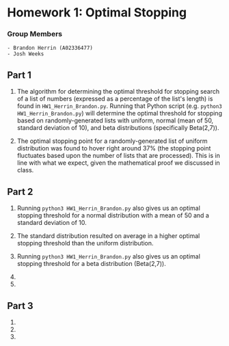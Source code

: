# Homework 1: Optimal Stopping

### Group Members
    - Brandon Herrin (A02336477)
    - Josh Weeks

## Part 1
1. The algorithm for determining the optimal threshold for stopping search of a list of numbers (expressed as a percentage of the list's length) is found in `HW1_Herrin_Brandon.py`. Running that Python script (e.g. `python3 HW1_Herrin_Brandon.py`) will determine the optimal threshold for stopping based on randomly-generated lists with uniform, normal (mean of 50, standard deviation of 10), and beta distributions (specifically Beta(2,7)).

2. The optimal stopping point for a randomly-generated list of uniform distribution was found to hover right around 37% (the stopping point fluctuates based upon the number of lists that are processed). This is in line with what we expect, given the mathematical proof we discussed in class.

## Part 2
1. Running `python3 HW1_Herrin_Brandon.py` also gives us an optimal stopping threshold for a normal distribution with a mean of 50 and a standard deviation of 10.

2. The standard distribution resulted on average in a higher optimal stopping threshold than the uniform distribution. 

3. Running `python3 HW1_Herrin_Brandon.py` also gives us an optimal stopping threshold for a beta distribution (Beta(2,7)).

4. 

5. 

## Part 3
1. 

2. 

3. 
